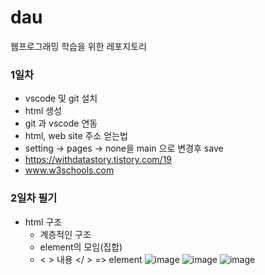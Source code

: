 # dau
웹프로그래밍 학습을 위한 레포지토리

### 1일차
- vscode 및 git 설치
- html 생성
- git 과 vscode 연동
- html, web site 주소 얻는법
- setting -> pages -> none을 main 으로 변경후 save
- https://withdatastory.tistory.com/19
- www.w3schools.com
### 2일차 필기
- html 구조
  - 계층적인 구조
  - element의 모임(집합)
  - < > 내용 </ > => element
![image](https://user-images.githubusercontent.com/97490561/190095663-9605aacb-d24d-42ba-8e50-23b6a9f5fa3f.png)
![image](https://user-images.githubusercontent.com/97490561/190095700-ac93137c-e7de-4060-95e9-c2590e9f455c.png)
![image](https://user-images.githubusercontent.com/97490561/190095831-4f91d8fa-ef5b-4049-88cd-e64996b7df7c.png)

